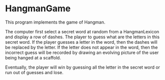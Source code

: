 HangmanGame
===========

This program implements the game of Hangman. 

The computer first select a secret word at random from a HangmanLexicon and display a row of dashes.
The player to guess what are the letters in this secret word. If the player guesses a letter in the word,
then the dashes will be replaced by the letter. 
If the letter does not appear in the word,
then the incorrect guess will be recorded by drawing an evolving picture of the user being hanged at a scaffold.

Eventually, the player will win by guessing all the letter in the secret word or run out of guesses and lose.
